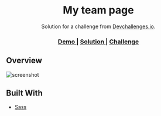 <h1 align="center">My team page</h1>

<div align="center">
   Solution for a challenge from  <a href="http://devchallenges.io" target="_blank">Devchallenges.io</a>.
</div>

<div align="center">
  <h3>
    <a href="https://luisangelsalcedo.github.io" target="_blank">
      Demo
    </a>
    <span> | </span>
    <a href="https://github.com/luisangelsalcedo">
      Solution
    </a>
    <span> | </span>
    <a href="https://devchallenges.io/challenges/hhmesazsqgKXrTkYkt0U" target="_blank">
      Challenge
    </a>
  </h3>
</div>

## Overview

![screenshot](./assets/img)

## Built With

<!-- This section should list any major frameworks that you built your project using. Here are a few examples.-->

- [Sass](https://sass-lang.com/)